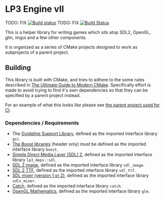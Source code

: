 # LP3 Engine vII

TODO: FIX [![Build status](https://ci.appveyor.com/api/projects/status/a3r2jq32f1x6frcv?svg=true)](https://ci.appveyor.com/project/TimSimpson/lp3-core)
TODO: FIX [![Build Status](https://travis-ci.org/TimSimpson/Lp3-Core.svg?branch=master)](https://travis-ci.org/TimSimpson/Lp3-Core)

This is a helper library for writing games which sits atop SDL2, OpenGL, glm, imgui and a few other components.

It is organized as a series of CMake projects designed to work as subprojects of a parent project.

## Building

This library is built with CMake, and tries to adhere to the some rules described in [The Ultimate Guide to Modern CMake](https://rix0r.nl/blog/2015/08/13/cmake-guide/). Specifically effort is made to avoid trying to find it's own dependencies so that they can be specified by a parent project instead.

For an example of what this looks like please see [the parent project used for CI](standalone/CMakeLists.txt).

### Dependencies / Requirements

* The [Guideline Support Library](https://github.com/Microsoft/GSL), defined as the imported interface library `gsl`.
* [The Boost libraries](http://www.boost.org/) (header only) must be defined as the imported interface library `boost`.
* [Simple Direct Media Layer (SDL) 2](https://www.libsdl.org/download-2.0.php), defined as the imported interface library `lp3_deps::sdl`.
* [SDL 2 image](https://www.libsdl.org/projects/SDL_image/docs/SDL_image.html#SEC_Top), defined as the imported interface library `sdl_image`.
* [SDL 2 TTF](https://www.libsdl.org/projects/SDL_ttf/docs/SDL_ttf.html#SEC_Top), defined as the imported interface library `sdl_ttf`.
* [SDL mixer (version 1 or 2)](https://www.libsdl.org/projects/SDL_mixer/), defined as the imported interface library `sdlx_mixer`.
* [Catch](https://github.com/philsquared/Catch), defined as the imported interface library `catch`.
* [OpenGL Mathematics](http://glm.g-truc.net/0.9.8/index.html), defined as the imported interface library `glm`.